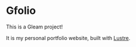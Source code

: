 # Gfolio

This is a Gleam project!

It is my personal portfolio website, built with [Lustre](https://github.com/gleam-lang/lustre).
